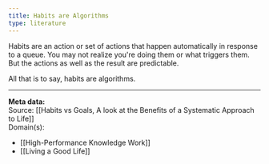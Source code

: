 ```yaml
---
title: Habits are Algorithms
type: literature
---
```


Habits are an action or set of actions that happen automatically in response to a queue. You may not realize you're doing them or what triggers them. But the actions as well as the result are predictable.

All that is to say, habits are algorithms.

---
**Meta data:**  <br />
Source: [[Habits vs Goals, A look at the Benefits of a Systematic Approach to Life]]<br />
Domain(s): <br />
- [[High-Performance Knowledge Work]]<br />
- [[Living a Good Life]]<br />